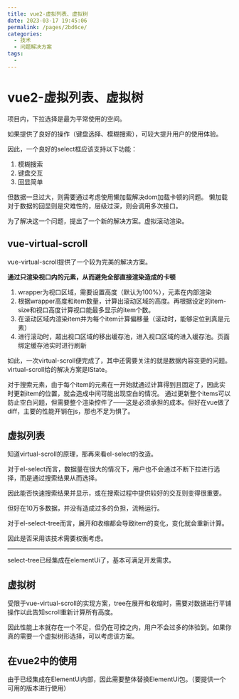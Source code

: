 ```yaml
---
title: vue2-虚拟列表、虚拟树
date: 2023-03-17 19:45:06
permalink: /pages/2bd6ce/
categories:
  - 技术
  - 问题解决方案
tags:
  - 
---
```


# vue2-虚拟列表、虚拟树

项目内，下拉选择是最为平常使用的空间。

如果提供了良好的操作（键盘选择、模糊搜索），可较大提升用户的使用体验。

因此，一个良好的select框应该支持以下功能：

1. 模糊搜索
2. 键盘交互
3. 回显简单

但数据一旦过大，则需要通过考虑使用懒加载解决dom加载卡顿的问题。
懒加载对于数据的回显则是灾难性的，层级过深，则会调用多次接口。

为了解决这一个问题，提出了一个新的解决方案。虚拟滚动渲染。

<!-- more -->

## vue-virtual-scroll

vue-virtual-scroll提供了一个较为完美的解决方案。

**通过只渲染视口内的元素，从而避免全部直接渲染造成的卡顿**

1. wrapper为视口区域，需要设置高度（默认为100%），元素在内部渲染
2. 根据wrapper高度和item数量，计算出滚动区域的高度。再根据设定的item-size和视口高度计算视口能最多显示的item个数。
3. 在滚动区域内渲染item并为每个item计算偏移量（滚动时，能够定位到真是元素）
4. 进行滚动时，超出视口区域的移出缓存池，进入视口区域的进入缓存池。页面绑定缓存池实时进行刷新

如此，一次virtual-scroll便完成了，其中还需要关注的就是数据内容变更的问题。virtual-scroll给的解决方案是IState。

对于搜索元素，由于每个item的元素在一开始就通过计算得到且固定了，因此实时更新item的位置，就会造成中间可能出现空白的情况。
通过更新整个items可以防止空白问题，但需要整个渲染控件了——这是必须承担的成本。但好在vue做了diff，主要的性能开销在js，那也不足为惧了。

## 虚拟列表

知道virtual-scroll的原理，那再来看el-select的改造。

对于el-select而言，数据量在很大的情况下，用户也不会通过不断下拉进行选择，而是通过搜索结果从而选择。

因此能否快速搜索结果并显示，或在搜索过程中提供较好的交互则变得很重要。

但好在10万多数据，并没有造成过多的负担，流畅运行。

对于el-select-tree而言，展开和收缩都会导致item的变化，变化就会重新计算。

因此是否采用该技术需要权衡考虑。

--- 

select-tree已经集成在elementUi了，基本可满足开发需求。

## 虚拟树

受限于vue-virtual-scroll的实现方案，tree在展开和收缩时，需要对数据进行平铺操作以此告知scroll重新计算所有高度。

因此性能上本就存在一个不足，但仍在可控之内，用户不会过多的体验到。如果你真的需要一个虚拟树形选择，可以考虑该方案。

## 在vue2中的使用

由于已经集成在ElementUi内部，因此需要整体替换ElementUi包。（要提供一个可用的版本进行使用）